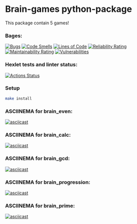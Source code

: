# Brain-games python-package
This package contain 5 games!

### Bages:
[![Bugs](https://sonarcloud.io/api/project_badges/measure?project=ZLOI27_python-project-49&metric=bugs)](https://sonarcloud.io/summary/new_code?id=ZLOI27_python-project-49)
[![Code Smells](https://sonarcloud.io/api/project_badges/measure?project=ZLOI27_python-project-49&metric=code_smells)](https://sonarcloud.io/summary/new_code?id=ZLOI27_python-project-49)
[![Lines of Code](https://sonarcloud.io/api/project_badges/measure?project=ZLOI27_python-project-49&metric=ncloc)](https://sonarcloud.io/summary/new_code?id=ZLOI27_python-project-49)
[![Reliability Rating](https://sonarcloud.io/api/project_badges/measure?project=ZLOI27_python-project-49&metric=reliability_rating)](https://sonarcloud.io/summary/new_code?id=ZLOI27_python-project-49)
[![Maintainability Rating](https://sonarcloud.io/api/project_badges/measure?project=ZLOI27_python-project-49&metric=sqale_rating)](https://sonarcloud.io/summary/new_code?id=ZLOI27_python-project-49)
[![Vulnerabilities](https://sonarcloud.io/api/project_badges/measure?project=ZLOI27_python-project-49&metric=vulnerabilities)](https://sonarcloud.io/summary/new_code?id=ZLOI27_python-project-49)

### Hexlet tests and linter status:
[![Actions Status](https://github.com/ZLOI27/python-project-49/actions/workflows/hexlet-check.yml/badge.svg)](https://github.com/ZLOI27/python-project-49/actions)

### Setup

```bash
make install
```

### ASCIINEMA for brain_even:
[![asciicast](https://asciinema.org/a/iih856pa3nggepslRY2pfEa4M.svg)](https://asciinema.org/a/iih856pa3nggepslRY2pfEa4M)

### ASCIINEMA for brain_calc:
[![asciicast](https://asciinema.org/a/NEhW4KhpgS0kuCiIFxQoCN1ec.svg)](https://asciinema.org/a/NEhW4KhpgS0kuCiIFxQoCN1ec)

### ASCIINEMA for brain_gcd:
[![asciicast](https://asciinema.org/a/2TsyVvgu9WlKUORhJMYPImN3I.svg)](https://asciinema.org/a/2TsyVvgu9WlKUORhJMYPImN3I)

### ASCIINEMA for brain_progression:
[![asciicast](https://asciinema.org/a/RVQLtlob69K9Ql0pUDRE0whPD.svg)](https://asciinema.org/a/RVQLtlob69K9Ql0pUDRE0whPD)

### ASCIINEMA for brain_prime:
[![asciicast](https://asciinema.org/a/rxUcbAAUBaNbJHEglcfZ1oNQR.svg)](https://asciinema.org/a/rxUcbAAUBaNbJHEglcfZ1oNQR)
